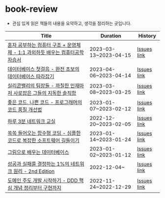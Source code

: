 # book-review
- 관심 있게 읽은 책들의 내용을 요약하고, 생각을 정리하는 곳입니다.

Title|Duration|History|
|-----|--------|-------|
|[혼자 공부하는 컴퓨터 구조 + 운영체제 - 1:1 과외하듯 배우는 컴퓨터공학 자습서](https://www.aladin.co.kr/shop/wproduct.aspx?ItemId=299014282)|2023-03-13~2023-04-15  |[Issues link](https://github.com/wisdom08/book-review/issues?q=is%3Aissue+is%3Aclosed+milestone%3A%22혼자+공부하는+컴퓨터+구조%2B운영체제%22)|
|[데이터베이스 첫걸음 - 완전 초보의 데이터베이스 따라잡기](https://www.aladin.co.kr/shop/wproduct.aspx?ItemId=94059951)|2023-04-06~2023-04-14  |[Issues link](https://github.com/wisdom08/book-review/issues?q=is%3Aissue+milestone%3A%22데이터베이스+첫걸음%22+is%3Aclosed)|
|[실리콘밸리의 팀장들 - 까칠한 인재마저 사로잡은 그들의 지독한 솔직함](https://www.aladin.co.kr/shop/wproduct.aspx?ItemId=193890896)|2023-03-08~2023-03-25  |[Issues link](https://github.com/wisdom08/book-review/issues?q=is%3Aissue+is%3Aclosed+milestone%3A%22실리콘밸리의+팀장들%22)|
|[좋은 코드, 나쁜 코드 - 프로그래머의 코드 품질 개선법](https://www.aladin.co.kr/shop/wproduct.aspx?ItemId=294649282)|2023-01-07~2023-02-12  |[Issues link](https://github.com/wisdom08/book-review/issues?q=is%3Aissue+is%3Aclosed+milestone%3A%22좋은+코드%2C+나쁜+코드%22)|
|[하루 3분 네트워크 교실](https://www.aladin.co.kr/shop/wproduct.aspx?ItemId=90414880)|2022-12-20~2023-02-05  |[Issues link](https://github.com/wisdom08/book-review/issues?q=is%3Aissue+milestone%3A%22하루+3분+네트워크+교실%22+is%3Aclosed)|
|[쏙쏙 들어오는 함수형 코딩 - 심플한 코드로 복잡한 소프트웨어 길들이기](https://www.aladin.co.kr/shop/wproduct.aspx?ItemId=292349292)|2023-01-14~2023-01-24  |[Issues link](https://github.com/wisdom08/book-review/issues?q=is%3Aissue+is%3Aclosed+milestone%3A%22쏙쏙+들어오는+함수형+코딩%22)|
|[그림으로 배우는 데이터베이스](https://www.aladin.co.kr/shop/wproduct.aspx?ItemId=297227526)|2023-01-02~2023-01-12  |[Issues link](https://github.com/wisdom08/book-review/issues?q=is%3Aissue+is%3Aclosed+milestone%3A%22그림으로+배우는+데이터베이스%22)|
|[성공과 실패를 결정하는 1%의 네트워크 원리 - 2nd Edition](https://www.aladin.co.kr/shop/wproduct.aspx?ItemId=243233851)|2022-12-04~  |[Issues link](https://github.com/wisdom08/book-review/issues?q=is%3Aopen+is%3Aissue+milestone%3A%22성공과+실패를+결정하는+1%25의+네트워크+원리%22)|
|[도메인 주도 개발 시작하기 - DDD 핵심 개념 정리부터 구현까지](https://www.aladin.co.kr/shop/wproduct.aspx?ItemId=291420687)|2022-11-24~2022-12-29  |[Issues link](https://github.com/wisdom08/book-review/issues?q=is%3Aissue+milestone%3A%22도메인+주도+개발+시작하기%22+is%3Aclosed)|

